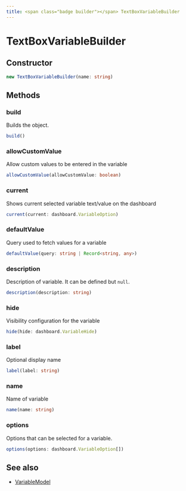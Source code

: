 ```yaml
---
title: <span class="badge builder"></span> TextBoxVariableBuilder
---
```

# <span class="badge builder"></span> TextBoxVariableBuilder

## Constructor

```typescript
new TextBoxVariableBuilder(name: string)
```
## Methods

### <span class="badge object-method"></span> build

Builds the object.

```typescript
build()
```

### <span class="badge object-method"></span> allowCustomValue

Allow custom values to be entered in the variable

```typescript
allowCustomValue(allowCustomValue: boolean)
```

### <span class="badge object-method"></span> current

Shows current selected variable text/value on the dashboard

```typescript
current(current: dashboard.VariableOption)
```

### <span class="badge object-method"></span> defaultValue

Query used to fetch values for a variable

```typescript
defaultValue(query: string | Record<string, any>)
```

### <span class="badge object-method"></span> description

Description of variable. It can be defined but `null`.

```typescript
description(description: string)
```

### <span class="badge object-method"></span> hide

Visibility configuration for the variable

```typescript
hide(hide: dashboard.VariableHide)
```

### <span class="badge object-method"></span> label

Optional display name

```typescript
label(label: string)
```

### <span class="badge object-method"></span> name

Name of variable

```typescript
name(name: string)
```

### <span class="badge object-method"></span> options

Options that can be selected for a variable.

```typescript
options(options: dashboard.VariableOption[])
```

## See also

 * <span class="badge object-type-interface"></span> [VariableModel](./object-VariableModel.md)
